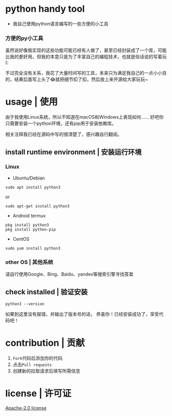 # python handy tool
- 我自己使用python语言编写的一些方便的小工具

### 方便的py小工具
虽然说好像我实现的这些功能可能已经有人做了，甚至已经封装成了一个库，可能比我的更好用，但我的本意只是为了丰富自己的编程技术，也就是俗话说的写着玩(:

不过完全没有关系，我花了大量时间写的工具，本来只为满足我自己的一点小小目的，结果后面写上头了😂就把细节扣了扣，然后放上来开源给大家玩玩~

# usage | 使用
由于我使用Linux系统，所以不知道在macOS和Windows上表现如何……
好吧你只需要安装一个python环境，还有pip用于安装依赖库。

相关注释我已经在源码中写的很清楚了，感兴趣自行翻阅。

## install runtime environment | 安装运行环境
### Linux
- Ubuntu/Debian

```Shell
sudo apt install python3
```
or
```
sudo apt-get install python3
```

- Android termux

```Shell
pkg install python3
pkg install python-pip
```

- CentOS

```Shell
sudo yum install python3
```

### other OS | 其他系统
请自行使用Google、Bing、Baidu、yandex等搜索引擎寻找答案

## check installed | 验证安装
```shell
python3 --version
```

如果到这里没有报错，并输出了版本号的话，
恭喜你！已经安装成功了，享受代码吧！

# contribution | 贡献
1. `Fork`代码后添加你的代码
2. 点击`Pull requests`
3. 创建新的拉取请求后填写所需信息

# license | 许可证
[Apache-2.0 license](./LICENSE)
